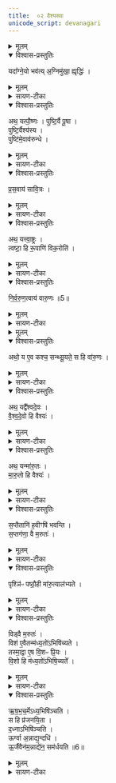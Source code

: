 ```yaml
---
title:  ०२ वैश्यसवः
unicode_script: devanagari
---
```



<details><summary>मूलम्</summary>

यदा᳚ग्ने॒यो भव॑ति ।
अ॒ग्निमु॑खा॒ ह्यृद्धिः॑ ।
</details>

<details open><summary>विश्वास-प्रस्तुतिः</summary>

यदा᳚ग्ने॒यो भव॑त्य् अ॒ग्निमु॑खा॒ ह्यृद्धिः॑ ।
</details>

<details><summary>मूलम्</summary>

यदा᳚ग्ने॒यो भव॑त्य् अ॒ग्निमु॑खा॒ ह्यृद्धिः॑ ।
</details>

<details><summary>सायण-टीका</summary>

1प्रथमे बृहस्मतिसवोऽभिहितः । द्वितीये वैश्यसवोऽभिधीयते! स च सूत्रकारेण स्पष्टमभिहितः - 'अथ सवानां व्याख्यातो बृहस्पतिसवः । वैश्यः पुष्टिकाम आग्नोयादीनि सप्त हवींषि निर्वपति । पृश्निः पष्ठौही मारुत्यालभ्यते । तस्याः पुरस्तात्स्विष्टकृतो यजमानायतन ऋषभचर्म प्राचीनग्रीवमुत्तरलोममास्तीर्य तस्मिन्नासीनं यजमानं दघ्नाऽभिपिञ्चति' इति । तत्र प्रथमं हविर्विघत्ते - आग्नेयोऽष्टाकपालः कर्तव्यः, समृद्धेरग्निपूर्वकत्वात् । आदावाग्नेयेन तत्समृद्धं कर्म भवति ॥
</details>

<details open><summary>विश्वास-प्रस्तुतिः</summary>

अथ॒ यत्पौ॒ष्णः ।
पुष्टि॒र्वै पू॒षा ।   
पुष्टि॒र्वैश्य॑स्य ।   
पुष्टि॑मे॒वाव॑रुन्धे ।
</details>

<details><summary>मूलम्</summary>

अथ॒ यत्पौ॒ष्णः ।
पुष्टि॒र्वै पू॒षा ।   
पुष्टि॒र्वैश्य॑स्य ।   
पुष्टि॑मे॒वाव॑रुन्धे ।
</details>

<details><summary>सायण-टीका</summary>

2द्वितीयं हविर्विधत्ते - पौष्णश्चरुः कर्तव्यः, पूषदेवतायाः पुष्टिहेतुत्वात् । वैश्यस्य पुष्टिकामत्वात्पुष्टिमेव प्राप्नोति ।
</details>

<details open><summary>विश्वास-प्रस्तुतिः</summary>

प्र॒स॒वाय॑ सावि॒त्रः ।
</details>

<details><summary>मूलम्</summary>

प्र॒स॒वाय॑ सावि॒त्रः ।
</details>

<details><summary>सायण-टीका</summary>

3-5अथ तृतीयं हविर्विधत्ते - सावित्रोऽष्टाकपालः पुरोडाशः कार्यः । स च सवितुः प्रसवाय प्रेरणाय संपद्यते ।
</details>

<details open><summary>विश्वास-प्रस्तुतिः</summary>

अथ॒ यत्त्वा॒ष्ट्रः ।  
त्वष्टा॒ हि रू॒पाणि॑ विक॒रोति॑ ।
</details>

<details><summary>मूलम्</summary>

अथ॒ यत्त्वा॒ष्ट्रः ।  
त्वष्टा॒ हि रू॒पाणि॑ विक॒रोति॑ ।
</details>

<details><summary>सायण-टीका</summary>

चतुर्थं हविर्विधत्ते - अष्टाकपालः त्वाष्ट्रः कार्यः । तस्मात्त्वष्टा निषिक्ते रेतसि विविधानि रूपाणि करोति ।
</details>

<details open><summary>विश्वास-प्रस्तुतिः</summary>

नि॒र्व॒रु॒ण॒त्वाय॑ वारु॒णः ॥5॥  
</details>

<details><summary>मूलम्</summary>

नि॒र्व॒रु॒ण॒त्वाय॑ वारु॒णः ॥5॥  
</details>

<details><summary>सायण-टीका</summary>

पञ्चमं हविर्विधत्ते - अष्टाकपालो वारुणः कार्यः । स च निर्वरुणत्वाय वरुणपाशराहित्याय संपद्यते ।
</details>


<details><summary>मूलम्</summary>

अथो॒ य ए॒व कश्च॒ सन्थ्सू॒यते᳚ ।
स हि वा॑रु॒णः ।
</details>

<details open><summary>विश्वास-प्रस्तुतिः</summary>

अथो॒ य ए॒व कश्च॒ सन्थ्सू॒यते॒ स हि वा॑रु॒णः ।
</details>

<details><summary>मूलम्</summary>

अथो॒ य ए॒व कश्च॒ सन्थ्सू॒यते॒ स हि वा॑रु॒णः ।
</details>

<details><summary>सायण-टीका</summary>

अपिच पूर्वं यः को ह्यल्पः पुरुषः सन्सूयतेऽभिषिच्यते स हि तदा वारुणो वरूणेनानुगृहीत इत्युच्यते । तस्माद्वारुणयागोऽभिषेकयोग्यः ॥
</details>

<details open><summary>विश्वास-प्रस्तुतिः</summary>

अथ॒ यद्वै᳚श्वदे॒वः ।   
वै॒श्व॒दे॒वो हि वैश्यः॑ ।    
</details>

<details><summary>मूलम्</summary>

अथ॒ यद्वै᳚श्वदे॒वः ।   
वै॒श्व॒दे॒वो हि वैश्यः॑ ।    
</details>

<details><summary>सायण-टीका</summary>

6षष्ठं हविर्विधत्ते - एकादशकपालो वैश्वदेवः कार्यः । यस्माद्वैश्यः विश्वैर्देवैः सह प्रजापतेर्मध्यभागादुत्पन्नः । तं विश्वे देवा देवता अन्वसृज्यन्त । 'जगती छन्दो वैरूपं साम वैश्यो मनुष्याणाम्' इति श्रुत्यन्तरविधानात् । ततस्तदीयत्वाद्वैश्वदेवस्तत्र योग्यः॥
</details>

<details open><summary>विश्वास-प्रस्तुतिः</summary>

अथ॒ यन्मा॑रु॒तः ।   
मा॒रु॒तो हि वैश्यः॑ ।  
</details>

<details><summary>मूलम्</summary>

अथ॒ यन्मा॑रु॒तः ।   
मा॒रु॒तो हि वैश्यः॑ ।  
</details>

<details><summary>सायण-टीका</summary>

7सप्तमं हविर्विधत्ते - एकादशकपालो मारुतः कार्यः । मरुतां देववीट्त्वेऽन वैश्ययागे योग्यत्वात् । मरुतां विट्त्वम् 'मारुतो वै देवानां विशः' इति विप्रसिद्धश्रुतेः ।
</details>

<details open><summary>विश्वास-प्रस्तुतिः</summary>

स॒प्तैतानि॑ ह॒वीꣳषि॑ भवन्ति ।  
स॒प्तग॑णा॒ वै म॒रुतः॑ ।
</details>

<details><summary>मूलम्</summary>

स॒प्तैतानि॑ ह॒वीꣳषि॑ भवन्ति ।  
स॒प्तग॑णा॒ वै म॒रुतः॑ ।
</details>

<details><summary>सायण-टीका</summary>

8अधिकशङ्कानिवृत्तये हविस्संख्यां दर्शयति - 'ईदृङ् चान्यादृङ् च' इत्यादयः सप्त गणाः ।
</details>

<details open><summary>विश्वास-प्रस्तुतिः</summary>

पृश्ञि॑ᳶ पष्ठौ॒ही मा॑रु॒त्याल॑भ्यते ।
</details>

<details><summary>मूलम्</summary>

पृश्ञि॑ᳶ पष्ठौ॒ही मा॑रु॒त्याल॑भ्यते ।
</details>

<details><summary>सायण-टीका</summary>

अथ पशुं विधत्ते - पृश्निः श्वेतवर्णा, पष्ठौही चतुर्वर्षा । तादृशी काचिदजा मरुद्देवताकाऽऽलब्धव्या ।
</details>

<details open><summary>विश्वास-प्रस्तुतिः</summary>

विड्वै म॒रुतः॑ ।   
विश॑ ए॒वैतन्म॑ध्य॒तो॑ऽभिषि॑च्यते ।  
तस्मा॒द्वा ए॒ष वि॒शᳶ प्रि॒यः ।   
वि॒शो हि म॑ध्य॒तो॑ऽभिषि॒च्यते᳚ ।  
</details>

<details><summary>मूलम्</summary>

विड्वै म॒रुतः॑ ।   
विश॑ ए॒वैतन्म॑ध्य॒तो॑ऽभिषि॑च्यते ।  
तस्मा॒द्वा ए॒ष वि॒शᳶ प्रि॒यः ।   
वि॒शो हि म॑ध्य॒तो॑ऽभिषि॒च्यते᳚ ।  
</details>

<details><summary>सायण-टीका</summary>

9अथाभिषेककालविधिमुन्नयति - एतस्य पशोर्मध्ये स्विष्टकृतः पुरस्तादभिषिञ्चेदिति विधिरुन्नेयः । एवं सति विशः प्रजाया मध्य एतदभिषेचनं कृतं भवति । यस्माद्विशो मध्येऽभिषेकः कृतस्तस्मादेवैष वैश्यः सर्वानुष्ठायिविशां प्रियो भवति ।
</details>

<details open><summary>विश्वास-प्रस्तुतिः</summary>

ऋ॒ष॒भ॒च॒र्मेऽध्य॒भिषि॑ञ्चति ।  
स हि प्र॑जनयि॒ता ।   
द॒ध्नाऽभिषि॑ञ्चति ।   
ऊर्ग्वा अ॒न्नाद्य॒न्दधि॑ ।  
ऊ॒र्जैवैन॑म॒न्नाद्ये॑न॒ सम॑र्धयति ॥6॥  
</details>

<details><summary>मूलम्</summary>

ऋ॒ष॒भ॒च॒र्मेऽध्य॒भिषि॑ञ्चति ।  
स हि प्र॑जनयि॒ता ।   
द॒ध्नाऽभिषि॑ञ्चति ।   
ऊर्ग्वा अ॒न्नाद्य॒न्दधि॑ ।  
ऊ॒र्जैवैन॑म॒न्नाद्ये॑न॒ सम॑र्धयति ॥6॥  
</details>

<details><summary>सायण-टीका</summary>

10अभिषेकार्थमासनं विधत्ते - यस्मादृषभः प्रजोत्पादकस्तस्मात्तदीये चर्मणि पर्यभिषिञ्चेत् । अभिषेकद्रव्यं विधत्ते । दध्नो रसरूपत्वात्तादृशेनान्नेनैनं वैश्यं समर्धयति ॥

इति श्रीमत्सायणाचार्यविरचिते माधवीये वेदार्थप्रकाशे कृष्णयजुर्वेदीयतैत्तिरीयब्राह्मणभाष्ये द्वितीयाष्टके सप्तमप्रपाठके द्वितीयोऽनुवाकः ॥  

</details>

